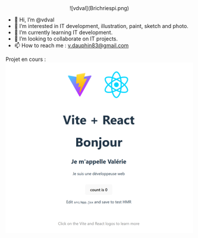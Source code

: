 
<div align="center">![vdval](Brichriespi.png)</div> 

- 👋 Hi, I’m @vdval
- 👀 I’m interested in IT development, illustration, paint, sketch and photo.
- 🌱 I’m currently learning IT development.
- 💞️ I’m looking to collaborate on IT projects.
- 📫 How to reach me : v.dauphin83@gmail.com

Projet en cours :
![vdval](ProjetReactVite.png)


<!---
vdval/vdval is a ✨ special ✨ repository because its `README.md` (this file) appears on your GitHub profile.
You can click the Preview link to take a look at your changes.
--->

